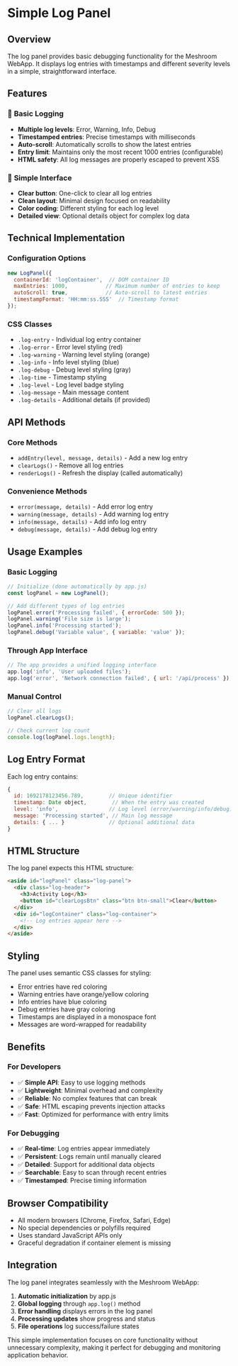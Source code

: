 # Simple Log Panel

## Overview

The log panel provides basic debugging functionality for the Meshroom WebApp. It displays log entries with timestamps and different severity levels in a simple, straightforward interface.

## Features

### 🔸 **Basic Logging**

- **Multiple log levels**: Error, Warning, Info, Debug
- **Timestamped entries**: Precise timestamps with milliseconds
- **Auto-scroll**: Automatically scrolls to show the latest entries
- **Entry limit**: Maintains only the most recent 1000 entries (configurable)
- **HTML safety**: All log messages are properly escaped to prevent XSS

### 🔸 **Simple Interface**

- **Clear button**: One-click to clear all log entries
- **Clean layout**: Minimal design focused on readability
- **Color coding**: Different styling for each log level
- **Detailed view**: Optional details object for complex log data

## Technical Implementation

### Configuration Options

```javascript
new LogPanel({
  containerId: 'logContainer',  // DOM container ID
  maxEntries: 1000,            // Maximum number of entries to keep
  autoScroll: true,            // Auto-scroll to latest entries
  timestampFormat: 'HH:mm:ss.SSS'  // Timestamp format
});
```

### CSS Classes

- `.log-entry` - Individual log entry container
- `.log-error` - Error level styling (red)
- `.log-warning` - Warning level styling (orange)
- `.log-info` - Info level styling (blue)
- `.log-debug` - Debug level styling (gray)
- `.log-time` - Timestamp styling
- `.log-level` - Log level badge styling
- `.log-message` - Main message content
- `.log-details` - Additional details (if provided)

## API Methods

### Core Methods

- `addEntry(level, message, details)` - Add a new log entry
- `clearLogs()` - Remove all log entries
- `renderLogs()` - Refresh the display (called automatically)

### Convenience Methods

- `error(message, details)` - Add error log entry
- `warning(message, details)` - Add warning log entry
- `info(message, details)` - Add info log entry
- `debug(message, details)` - Add debug log entry

## Usage Examples

### Basic Logging

```javascript
// Initialize (done automatically by app.js)
const logPanel = new LogPanel();

// Add different types of log entries
logPanel.error('Processing failed', { errorCode: 500 });
logPanel.warning('File size is large');
logPanel.info('Processing started');
logPanel.debug('Variable value', { variable: 'value' });
```

### Through App Interface

```javascript
// The app provides a unified logging interface
app.log('info', 'User uploaded files');
app.log('error', 'Network connection failed', { url: '/api/process' });
```

### Manual Control

```javascript
// Clear all logs
logPanel.clearLogs();

// Check current log count
console.log(logPanel.logs.length);
```

## Log Entry Format

Each log entry contains:

```javascript
{
  id: 1692178123456.789,        // Unique identifier
  timestamp: Date object,        // When the entry was created
  level: 'info',                // Log level (error/warning/info/debug)
  message: 'Processing started', // Main log message
  details: { ... }              // Optional additional data
}
```

## HTML Structure

The log panel expects this HTML structure:

```html
<aside id="logPanel" class="log-panel">
  <div class="log-header">
    <h3>Activity Log</h3>
    <button id="clearLogsBtn" class="btn btn-small">Clear</button>
  </div>
  <div id="logContainer" class="log-container">
    <!-- Log entries appear here -->
  </div>
</aside>
```

## Styling

The panel uses semantic CSS classes for styling:

- Error entries have red coloring
- Warning entries have orange/yellow coloring  
- Info entries have blue coloring
- Debug entries have gray coloring
- Timestamps are displayed in a monospace font
- Messages are word-wrapped for readability

## Benefits

### For Developers

- ✅ **Simple API**: Easy to use logging methods
- ✅ **Lightweight**: Minimal overhead and complexity
- ✅ **Reliable**: No complex features that can break
- ✅ **Safe**: HTML escaping prevents injection attacks
- ✅ **Fast**: Optimized for performance with entry limits

### For Debugging

- ✅ **Real-time**: Log entries appear immediately
- ✅ **Persistent**: Logs remain until manually cleared
- ✅ **Detailed**: Support for additional data objects
- ✅ **Searchable**: Easy to scan through recent entries
- ✅ **Timestamped**: Precise timing information

## Browser Compatibility

- All modern browsers (Chrome, Firefox, Safari, Edge)
- No special dependencies or polyfills required
- Uses standard JavaScript APIs only
- Graceful degradation if container element is missing

## Integration

The log panel integrates seamlessly with the Meshroom WebApp:

1. **Automatic initialization** by app.js
2. **Global logging** through `app.log()` method
3. **Error handling** displays errors in the log panel
4. **Processing updates** show progress and status
5. **File operations** log success/failure states

This simple implementation focuses on core functionality without unnecessary complexity, making it perfect for debugging and monitoring application behavior.
